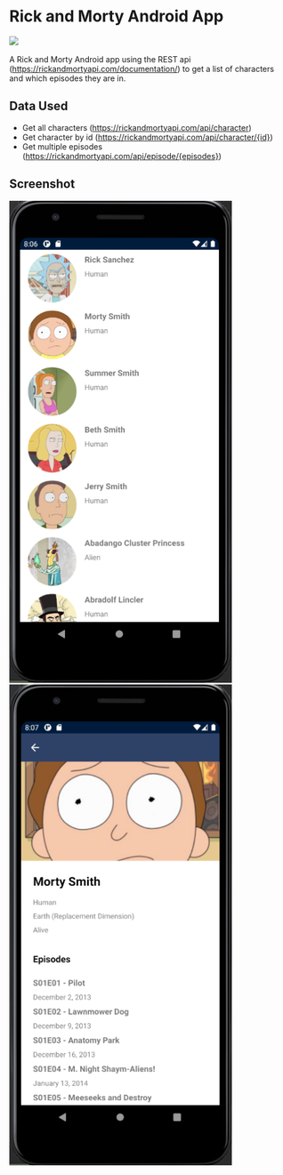 # Rick and Morty Android App

![](https://github.com/asadmansr/rick-and-morty-android/workflows/CI%20Pipeline%20Workflow/badge.svg)

A Rick and Morty Android app using the REST api (https://rickandmortyapi.com/documentation/) to get a list of characters and which episodes they are in.

## Data Used
- Get all characters (https://rickandmortyapi.com/api/character)
- Get character by id (https://rickandmortyapi.com/api/character/{id})
- Get multiple episodes (https://rickandmortyapi.com/api/episode/{episodes})

## Screenshot
<img src="./contents/example_list.png" alt="example" width="400"/>
<img src="./contents/example_detail.png" alt="example" width="400"/>

